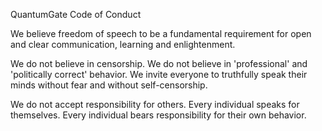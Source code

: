QuantumGate Code of Conduct

We believe freedom of speech to be a fundamental requirement for open and clear
communication, learning and enlightenment. 

We do not believe in censorship. We do not believe in 'professional' and
'politically correct' behavior. We invite everyone to truthfully speak their
minds without fear and without self-censorship.

We do not accept responsibility for others. Every individual speaks for
themselves. Every individual bears responsibility for their own behavior.
